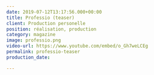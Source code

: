 ```yaml
---
date: 2019-07-12T13:17:56.000+00:00
title: Professio (teaser)
client: Production personelle
position: réalisation, production
category: magazine
image: professio.png
video-url: https://www.youtube.com/embed/o_Gh7weLCEg
permalink: professio-teaser
production_date: 

---
```

